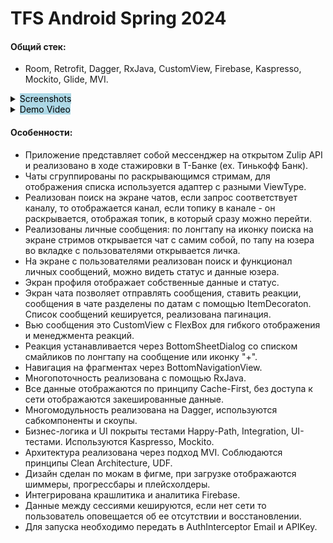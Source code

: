 # TFS Android Spring 2024

#### Общий стек:
- Room, Retrofit, Dagger, RxJava, CustomView, Firebase, Kaspresso, Mockito, Glide, MVI.
  
<details> 
  <summary> 
    <mark style="background-color: lightblue">
      Screenshots 
    </mark> 
  </summary> 
<img src="https://github.com/MikhailN45/MessengerFintech/assets/53788038/92f5896d-03a4-4bc7-8c7f-1586b9f2526a" width="250">
<img src="https://github.com/MikhailN45/MessengerFintech/assets/53788038/6a59756b-74da-40f2-8907-2b5da9e27492" width="250">
<img src="https://github.com/MikhailN45/MessengerFintech/assets/53788038/1da762c7-55e6-4db9-959b-929bb3681db5" width="250">
<img src="https://github.com/MikhailN45/MessengerFintech/assets/53788038/25459aba-3d15-4a0a-a3bd-5fad4dcfb532" width="250">
<img src="https://github.com/MikhailN45/MessengerFintech/assets/53788038/82cfa478-1dbe-4bca-a16f-66a747c5b31f" width="250">
<img src="https://github.com/MikhailN45/MessengerFintech/assets/53788038/76e079ab-ed2a-407a-8894-8be8e1e380a1" width="250">
<img src="https://github.com/MikhailN45/MessengerFintech/assets/53788038/dafb4aa9-f1c1-488b-b62a-890c94e8f51c" width="250">
</details>

<details> 
  <summary>
     <mark style="background-color: lightblue">
     Demo Video
    </mark>    
  </summary> 
<a href="https://github.com/MikhailN45/MessengerFintech/assets/53788038/5ac18eb9-48cd-433a-8c44-9c3efd739b69">Demo video</a>
</details>

#### Особенности:
- Приложение представляет собой мессенджер на открытом Zulip API и реализовано в ходе стажировки в T-Банке (ex. Тинькофф Банк).
- Чаты сгруппированы по раскрывающимся стримам, для отображения списка используется адаптер с разными ViewType.
- Реализован поиск на экране чатов, если запрос соответствует каналу, то отображается канал, если топику в канале - он раскрывается, отображая топик, в который сразу можно перейти.
- Реализованы личные сообщения: по лонгтапу на иконку поиска на экране стримов открывается чат с самим собой, по тапу на юзера во вкладке с пользователями открывается личка. 
- На экране с пользователями реализован поиск и функционал личных сообщений, можно видеть статус и данные юзера.
- Экран профиля отображает собственные данные и статус.
- Экран чата позволяет отправлять сообщения, ставить реакции, сообщения в чате разделены по датам с помощью ItemDecoraton. Список сообщений кешируется, реализована пагинация. 
- Вью сообщения это CustomView с FlexBox для гибкого отображения и менеджмента реакций.
- Реакция устанавливается через BottomSheetDialog со списком смайликов по лонгтапу на сообщение или иконку "+".
- Навигация на фрагментах через BottomNavigationView.
- Многопоточность реализована с помощью RxJava.
- Все данные отображаются по принципу Cache-First, без доступа к сети отображаются закешированные данные.
- Многомодульность реализована на Dagger, используются сабкомпоненты и скоупы.
- Бизнес-логика и UI покрыты тестами Happy-Path, Integration, UI-тестами. Используются Kaspresso, Mockito.
- Архитектура реализована через подход MVI. Соблюдаются принципы Clean Architecture, UDF.
- Дизайн сделан по мокам в фигме, при загрузке отображаются шиммеры, прогрессбары и плейсхолдеры.
- Интегрирована крашлитика и аналитика Firebase.
- Данные между сессиями кешируются, если нет сети то пользователь оповещается об ее отсутствии и восстановлении.
- Для запуска необходимо передать в AuthInterceptor Email и APIKey.



